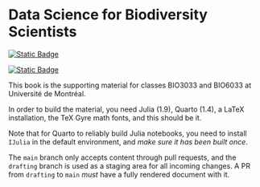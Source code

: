 # Data Science for Biodiversity Scientists

[![Static Badge](https://img.shields.io/badge/Read_on-quarto.pub-skyblue)](https://tpoisot.quarto.pub/data-science-for-biodiversity/)

[![Static Badge](https://img.shields.io/badge/License-CC--BY--NC-green)](https://creativecommons.org/licenses/by-nc/4.0/)

This book is the supporting material for classes BIO3033 and BIO6033 at
Université de Montréal.

In order to build the material, you need Julia (1.9), Quarto (1.4), a LaTeX
installation, the TeX Gyre math fonts, and this should be it.

Note that for Quarto to reliably build Julia notebooks, you need to install
`IJulia` in the default environment, and *make sure it has been built once*.

The `main` branch only accepts content through pull requests, and the `drafting`
branch is used as a staging area for all incoming changes. A PR from `drafting`
to `main` *must* have a fully rendered document with it.
